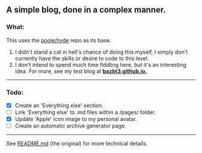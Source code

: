 ## A simple blog, done in a complex manner.

### What:

This uses the [poole/hyde](https://github.com/poole/hyde) repo as its base.

1. I didn't stand a cat in hell's chance of doing this myself, I simply don't currently have the skills or desire to code to this level.
2. I don't intend to spend much time fiddling here, but it's an interesting idea. For more, see my test blog at **[bazbt3.github.io.](http://bazbt3.github.io/)**

---

### Todo:

- [x] Create an 'Everything else' section.
- [ ] Link 'Everything else' to .md files within a /pages/ folder.
- [x] Update 'Apple' icon image to my personal avatar.
- [ ] Create an automatic archive generator page.

---

See [README.md](https://github.com/poole/hyde/blob/master/README.md) (the original) for more technical details.
 